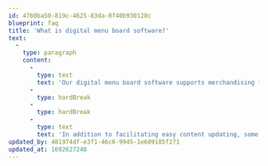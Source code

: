 ```yaml
---
id: 4760ba50-819c-4625-83da-0f40b930128c
blueprint: faq
title: 'What is digital menu board software?'
text:
  -
    type: paragraph
    content:
      -
        type: text
        text: 'Our digital menu board software supports merchandising for both in restaurant and drive thru experiences by enabling the content that is displayed across a restaurant’s various digital screens. '
      -
        type: hardBreak
      -
        type: hardBreak
      -
        type: text
        text: 'In addition to facilitating easy content updating, some digital menu board software programs – like our Switchboard™ CMS solution – allows you to integrate with other systems and adapt your content dynamically based on customer behaviour and performance data.'
updated_by: 481974df-e3f1-46c6-9945-1e609185f271
updated_at: 1692627248
---
```

